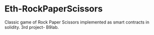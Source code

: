 # Eth-RockPaperScissors
Classic game of Rock Paper Scissors implemented as smart contracts in solidity. 3rd project- B9lab.

